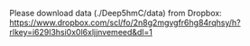 Please download data (./Deep5hmC/data) from Dropbox: https://www.dropbox.com/scl/fo/2n8g2mgvgfr6hg84rqhsy/h?rlkey=i629l3hsi0x0l6xljjnvemeed&dl=1

